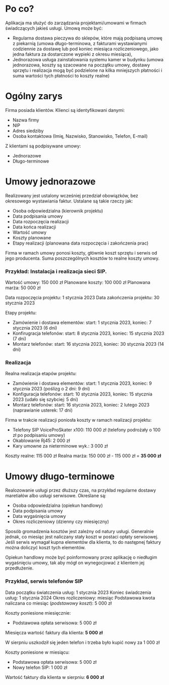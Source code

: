 # Po co?
Aplikacja ma służyć do zarządzania projektami/umowami w firmach świadczących jakieś usługi. Umową może być:

 * Regularna dostawa pieczywa do sklepów, które mają podpisaną umowę z piekarnią (umowa długo-terminowa, z fakturami wystawianymi codziennie za dostawę lub pod koniec miesiąca rozliczeniowego, jako jedna faktura za dostarczone wypieki z okresu miesiąca),
 * Jednorazowa usługa zainstalowania systemu kamer w budynku (umowa jednorazowa, koszty są szacowane na początku umowy, dostawy sprzętu i realizacja mogą być podzielone na kilka mniejszych płatności i suma wartości tych płatności to koszty realne)

# Ogólny zarys
Firma posiada klientów. Klienci są identyfikowani danymi:
 - Nazwa firmy
 - NIP
 - Adres siedziby
 - Osoba kontaktowa (Imię, Nazwisko, Stanowisko, Telefon, E-mail)

Z klientami są podpisywane umowy:
 - Jednorazowe
 - Długo-terminowe

# Umowy jednorazowe
Realizowany jest ustalony wcześniej przedział obowiązków, bez okresowego wystawiania faktur. 
Ustalane są takie rzeczy jak:
 - Osoba odpowiedzialna (kierownik projektu)
 - Data podpisania umowy
 - Data rozpoczęcia realizacji
 - Data końca realizacji
 - Wartość umowy
 - Koszty planowane
 - Etapy realizacji (planowana data rozpoczęcia i zakończenia prac)

Firma w ramach umowy ponosi koszty, głównie koszt sprzętu i serwis od jego producenta. Suma poszczególnych kosztów to realne koszty umowy.

### Przykład: Instalacja i realizacja sieci SIP.

Wartość umowy:      150 000 zł
Planowane koszty:   100 000 zł
Planowana marża:     50 000 zł

Data rozpoczęcia projektu:  1 stycznia 2023
Data zakończenia projektu: 30 stycznia 2023

Etapy projektu:
 - Zamówienie i dostawa elementów:  start:  1 stycznia 2023, koniec:  7 stycznia 2023 (6 dni)
 - Konfirugracja telefonów:         start:  8 stycznia 2023, koniec: 15 stycznia 2023 (7 dni)
 - Montarz telefonów:               start: 16 stycznia 2023, koniec: 30 stycznia 2023 (14 dni)

### Realizacja

Realna realizacja etapów projektu:
 - Zamówienie i dostawa elementów: start:  1 stycznia 2023, koniec:  9 stycznia 2023 (poślizg o 2 dni: 9 dni)
 - Konfiguracja telefonów:         start: 10 stycznia 2023, koniec: 15 stycznia 2023 (udało się szybciej: 5 dni)
 - Montarz telefonów:              start: 16 stycznia 2023, koniec:  2 lutego 2023   (naprawianie usterek: 17 dni) 

Firma w trakcie realizacji poniosła koszty w ramach realizacji projektu:
 - Telefony SIP VoiceProSkater x100:    110 000 zł (telefony podrożały o 100 zł po podpisaniu umowy)
 - Okablowanie Rj45:                      2 000 zł
 - Kary umowne za nieterminowe wyk.:      3 000 zł

Koszty realne: 115 000 zł
Realna marża:  150 000 zł - 115 000 zł = __35 000 zł__

# Umowy długo-terminowe
Realozowanie usługi przez dłuższy czas, na przykład regularne dostawy maretiałów albo usługi serwisowe.
Określane są:
 - Osoba odpowiedzialna (opiekun handlowy)
 - Data podpisania umowy
 - Data wygaśnięcia umowy
 - Okres rozliczeniowy (dzienny czy miesięczny)

Sposób gromadzenia kosztów jest zależny od natury usługi. Generalnie jednak, co miesiąc jest naliczany stały koszt w postaci opłaty serwisowej. Jeśli serwis wymagał kupna elementów dla klienta, to do następnej faktury można doliczyć koszt tych elementów.

Opiekun handlowy może być poinformowany przez aplikację o niedługim wygaśnięciu umowy, tak aby mógł on wynegocjować z klientem jej przedłużenie.

### Przykład, serwis telefonów SIP

Data początku światczenia usług: 1 stycznia 2023
Koniec świadczenia usług: 1 stycznia 2024
Okres rozliczeniowy: miesiąc
Podstawowa kwota naliczana co miesiąc (*podstawowy koszt*): 5 000 zł

Koszty poniesione miesięcznie:
 - Podstawowa opłata serwisowa: 5 000 zł
 
Miesięcza wartość faktury dla klienta: __5 000 zł__

W sierpniu uszkodził się jeden telefon i trzeba było kupić nowy za 1 000 zł

Koszty poniesione w miesiącu:
 - Podstawowa opłata serwisowa: 5 000 zł
 - Nowy telefon SIP:            1 000 zł

Wartość faktury dla klienta w sierpniu: __6 000 zł__
